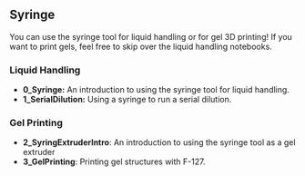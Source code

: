 ## Syringe

You can use the syringe tool for liquid handling or for gel 3D printing! If you want to print gels, feel free to skip over the liquid handling notebooks.

### Liquid Handling
- **0_Syringe:** An introduction to using the syringe tool for liquid handling.
- **1_SerialDilution:** Using a syringe to run a serial dilution.

### Gel Printing
- **2_SyringExtruderIntro**: An introduction to using the syringe tool as a gel extruder
- **3_GelPrinting**: Printing gel structures with F-127.
